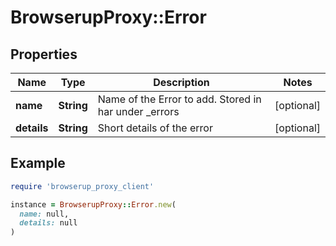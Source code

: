 # BrowserupProxy::Error

## Properties

| Name | Type | Description | Notes |
| ---- | ---- | ----------- | ----- |
| **name** | **String** | Name of the Error to add. Stored in har under _errors | [optional] |
| **details** | **String** | Short details of the error | [optional] |

## Example

```ruby
require 'browserup_proxy_client'

instance = BrowserupProxy::Error.new(
  name: null,
  details: null
)
```

